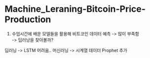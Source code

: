 # Machine_Leraning-Bitcoin-Price-Production

1. 수업시간에 배운 모델들을 활용해 비트코인 데이터 예측 -> 많이 부족함<br>
-> 딥러낭을 찾아볼까?  <br>

딥러닝 -> LSTM 어려움.. 
머신러닝 -> 시계열 데이터 Prophet 추가

